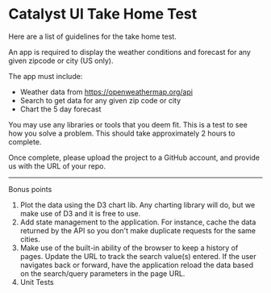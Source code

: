 # Catalyst UI Take Home Test

Here are a list of guidelines for the take home test.

An app is required to display the weather conditions and forecast for any given zipcode or city (US only).

The app must include:
* Weather data from https://openweathermap.org/api
* Search to get data for any given zip code or city
* Chart the 5 day forecast

You may use any libraries or tools that you deem fit. This is a test to see how you solve a problem. This should take approximately 2 hours to complete.

Once complete, please upload the project to a GitHub account, and provide us with the URL of your repo.

---

Bonus points 

1. Plot the data using the D3 chart lib. Any charting library will do, but we make use of D3 and it is free to use.
2. Add state management to the application. For instance, cache the data returned by the API so you don't make duplicate requests for the same cities.
3. Make use of the built-in ability of the browser to keep a history of pages. Update the URL to track the search value(s) entered. If the user navigates back or forward, have the application reload the data based on the search/query parameters in the page URL.
4. Unit Tests